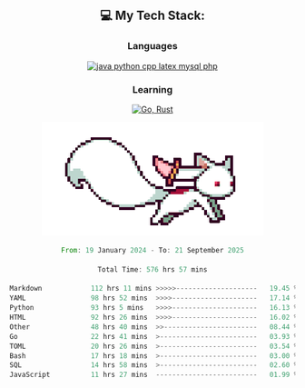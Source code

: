 
<div align="center">
<br>

## 💻 My Tech Stack:

### Languages

[![java python cpp latex mysql php](https://skillicons.dev/icons?i=java,python,cpp,latex,mysql,php)](https://skillicons.dev)

### Learning

[![Go, Rust](https://skillicons.dev/icons?i=go,rust)](https://skillicons.dev)

<center>

<img src="kyubey.gif" alt="Alt-Text" title="" >

</center>


<!--START_SECTION:waka-->

```rust
From: 19 January 2024 - To: 21 September 2025

Total Time: 576 hrs 57 mins

Markdown            112 hrs 11 mins >>>>>--------------------   19.45 %
YAML                98 hrs 52 mins  >>>>---------------------   17.14 %
Python              93 hrs 5 mins   >>>>---------------------   16.13 %
HTML                92 hrs 26 mins  >>>>---------------------   16.02 %
Other               48 hrs 40 mins  >>-----------------------   08.44 %
Go                  22 hrs 41 mins  >------------------------   03.93 %
TOML                20 hrs 26 mins  >------------------------   03.54 %
Bash                17 hrs 18 mins  >------------------------   03.00 %
SQL                 14 hrs 58 mins  >------------------------   02.60 %
JavaScript          11 hrs 27 mins  -------------------------   01.99 %
```

<!--END_SECTION:waka-->
